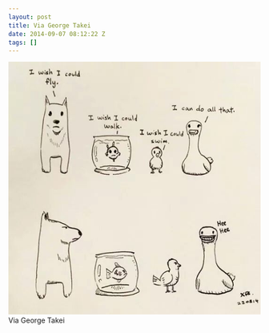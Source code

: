 ```yaml
---
layout: post
title: Via George Takei
date: 2014-09-07 08:12:22 Z
tags: []
---
```

![](/media/2014/09/96862431944.jpg)
Via George Takei
